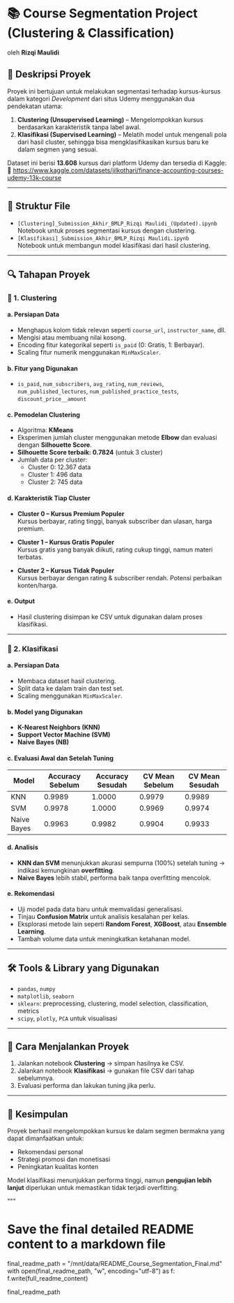 # 📚 Course Segmentation Project (Clustering & Classification)
oleh **Rizqi Maulidi**

## 🧩 Deskripsi Proyek
Proyek ini bertujuan untuk melakukan segmentasi terhadap kursus-kursus dalam kategori *Development* dari situs Udemy menggunakan dua pendekatan utama:
1. **Clustering (Unsupervised Learning)** – Mengelompokkan kursus berdasarkan karakteristik tanpa label awal.
2. **Klasifikasi (Supervised Learning)** – Melatih model untuk mengenali pola dari hasil cluster, sehingga bisa mengklasifikasikan kursus baru ke dalam segmen yang sesuai.

Dataset ini berisi **13.608** kursus dari platform Udemy dan tersedia di Kaggle:
🔗 https://www.kaggle.com/datasets/jilkothari/finance-accounting-courses-udemy-13k-course

---

## 📂 Struktur File
- `[Clustering]_Submission_Akhir_BMLP_Rizqi Maulidi_(Updated).ipynb`  
  Notebook untuk proses segmentasi kursus dengan clustering.
- `[Klasifikasi]_Submission_Akhir_BMLP_Rizqi Maulidi.ipynb`  
  Notebook untuk membangun model klasifikasi dari hasil clustering.

---

## 🔍 Tahapan Proyek

### 🔹 1. Clustering

#### a. Persiapan Data
- Menghapus kolom tidak relevan seperti `course_url`, `instructor_name`, dll.
- Mengisi atau membuang nilai kosong.
- Encoding fitur kategorikal seperti `is_paid` (0: Gratis, 1: Berbayar).
- Scaling fitur numerik menggunakan `MinMaxScaler`.

#### b. Fitur yang Digunakan
- `is_paid`, `num_subscribers`, `avg_rating`, `num_reviews`, `num_published_lectures`, `num_published_practice_tests`, `discount_price__amount`

#### c. Pemodelan Clustering
- Algoritma: **KMeans**
- Eksperimen jumlah cluster menggunakan metode **Elbow** dan evaluasi dengan **Silhouette Score**.
- **Silhouette Score terbaik: 0.7824** (untuk 3 cluster)
- Jumlah data per cluster:
  - Cluster 0: 12.367 data
  - Cluster 1: 496 data
  - Cluster 2: 745 data

#### d. Karakteristik Tiap Cluster
- **Cluster 0 – Kursus Premium Populer**  
  Kursus berbayar, rating tinggi, banyak subscriber dan ulasan, harga premium.

- **Cluster 1 – Kursus Gratis Populer**  
  Kursus gratis yang banyak diikuti, rating cukup tinggi, namun materi terbatas.

- **Cluster 2 – Kursus Tidak Populer**  
  Kursus berbayar dengan rating & subscriber rendah. Potensi perbaikan konten/harga.

#### e. Output
- Hasil clustering disimpan ke CSV untuk digunakan dalam proses klasifikasi.

---

### 🔹 2. Klasifikasi

#### a. Persiapan Data
- Membaca dataset hasil clustering.
- Split data ke dalam train dan test set.
- Scaling menggunakan `MinMaxScaler`.

#### b. Model yang Digunakan
- **K-Nearest Neighbors (KNN)**
- **Support Vector Machine (SVM)**
- **Naive Bayes (NB)**

#### c. Evaluasi Awal dan Setelah Tuning

| Model                        | Accuracy Sebelum | Accuracy Sesudah | CV Mean Sebelum | CV Mean Sesudah |
|-----------------------------|------------------|------------------|------------------|------------------|
| KNN                         | 0.9989           | 1.0000           | 0.9979           | 0.9989           |
| SVM                         | 0.9978           | 1.0000           | 0.9969           | 0.9974           |
| Naive Bayes                 | 0.9963           | 0.9982           | 0.9904           | 0.9933           |

#### d. Analisis
- **KNN dan SVM** menunjukkan akurasi sempurna (100%) setelah tuning → indikasi kemungkinan **overfitting**.
- **Naive Bayes** lebih stabil, performa baik tanpa overfitting mencolok.

#### e. Rekomendasi
- Uji model pada data baru untuk memvalidasi generalisasi.
- Tinjau **Confusion Matrix** untuk analisis kesalahan per kelas.
- Eksplorasi metode lain seperti **Random Forest**, **XGBoost**, atau **Ensemble Learning**.
- Tambah volume data untuk meningkatkan ketahanan model.

---

## 🛠️ Tools & Library yang Digunakan
- `pandas`, `numpy`
- `matplotlib`, `seaborn`
- `sklearn`: preprocessing, clustering, model selection, classification, metrics
- `scipy`, `plotly`, `PCA` untuk visualisasi

---

## 🚀 Cara Menjalankan Proyek
1. Jalankan notebook **Clustering** → simpan hasilnya ke CSV.
2. Jalankan notebook **Klasifikasi** → gunakan file CSV dari tahap sebelumnya.
3. Evaluasi performa dan lakukan tuning jika perlu.

---

## 📌 Kesimpulan
Proyek berhasil mengelompokkan kursus ke dalam segmen bermakna yang dapat dimanfaatkan untuk:
- Rekomendasi personal
- Strategi promosi dan monetisasi
- Peningkatan kualitas konten

Model klasifikasi menunjukkan performa tinggi, namun **pengujian lebih lanjut** diperlukan untuk memastikan tidak terjadi overfitting.

"""

# Save the final detailed README content to a markdown file
final_readme_path = "/mnt/data/README_Course_Segmentation_Final.md"
with open(final_readme_path, "w", encoding="utf-8") as f:
    f.write(full_readme_content)

final_readme_path
